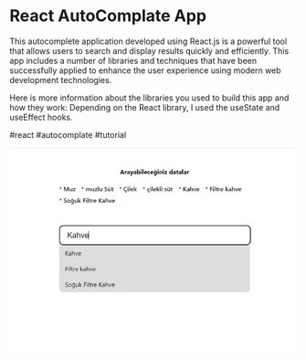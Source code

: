 # React AutoComplate App

This autocomplete application developed using React.js is a powerful tool that allows users to search and display results quickly and efficiently. This app includes a number of libraries and techniques that have been successfully applied to enhance the user experience using modern web development technologies. 


Here is more information about the libraries you used to build this app and how they work: Depending on the React library, I used the useState and useEffect hooks.

#react #autocomplate #tutorial

<img src="./screen.jpg" alt="" />